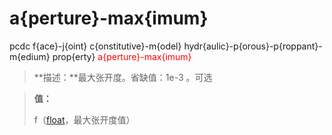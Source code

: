 # a{perture}-max{imum}
pcdc f{ace}-j{oint} c{onstitutive}-m{odel} hydr{aulic}-p{orous}-p{roppant}-m{edium} prop{erty} <span style='color: red;'>a{perture}-max{imum}</span>
> **描述：**最大张开度。省缺值：1e-3
。可选

> 
> **值：**
> 
> f（[float](数据类型/float/)，最大张开度值）

